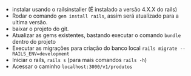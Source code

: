 - instalar usando o railsinstaller (É instalado a versão 4.X.X do rails)
- Rodar o comando `gem install rails`, assim será atualizado para a ultima versão.
- baixar o projeto do git.
- Atualizar as gems existentes, bastando executar o comando `bundle` dentro do projeto
- Executar as migrações para criação do banco local `rails migrate --RAILS_ENV=development`
- Iniciar o rails, `rails s` (para mais comandos `rails -h`)
- Acessar o caminho `localhost:3000/v1/produtos`